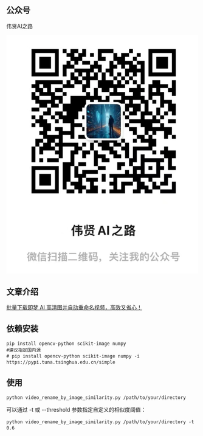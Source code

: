 ## 公众号

伟贤AI之路

![伟贤AI之路](../images/mp.jpg)

## 文章介绍

[批量下载即梦 AI 高清图并自动重命名视频，高效又省心！](https://mp.weixin.qq.com/s/Uyn41_Tj3wXAgcZepHf2Tw)

## 依赖安装

```
pip install opencv-python scikit-image numpy
#建议指定国内源
# pip install opencv-python scikit-image numpy -i https://pypi.tuna.tsinghua.edu.cn/simple
```

## 使用

```
python video_rename_by_image_similarity.py /path/to/your/directory
```

可以通过 -t 或 --threshold 参数指定自定义的相似度阈值：　

```
python video_rename_by_image_similarity.py /path/to/your/directory -t 0.6
```
